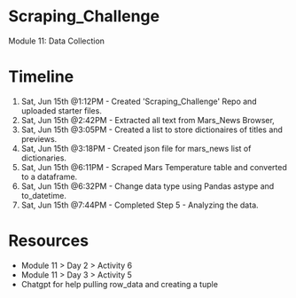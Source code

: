 # Scraping_Challenge
Module 11: Data Collection

# Timeline
1. Sat, Jun 15th @1:12PM - Created 'Scraping_Challenge' Repo and uploaded starter files.
2. Sat, Jun 15th @2:42PM - Extracted all text from Mars_News Browser,
3. Sat, Jun 15th @3:05PM - Created a list to store dictionaires of titles and previews. 
4. Sat, Jun 15th @3:18PM - Created json file for mars_news list of dictionaries.
5. Sat, Jun 15th @6:11PM - Scraped Mars Temperature table and converted to a dataframe.
6. Sat, Jun 15th @6:32PM - Change data type using Pandas astype and to_datetime.
7. Sat, Jun 15th @7:44PM - Completed Step 5 - Analyzing the data. 

# Resources
* Module 11 > Day 2 > Activity 6
* Module 11 > Day 3 > Activity 5
* Chatgpt for help pulling row_data and creating a tuple 